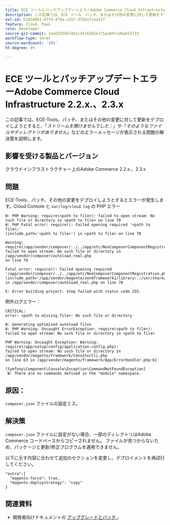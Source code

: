 ```yaml
---
title: ECE ツールとパッチアップデートエラーAdobe Commerce Cloud Infrastructure 2.2.x.、2.3.x
description: この記事では、ECE ツール、パッチ、またはその他の変更に対して更新をデプロイしようとすると、「*ストリームを開けませんでした：*」や「*そのようなファイルやディレクトリがありません*」などのエラーメッセージが表示される問題の解決策を説明します。
exl-id: b1658001-0ffd-4f8a-a15f-d785efcee51f
feature: Cloud, Paas
role: Developer
source-git-commit: 2aeb2355b74d1cdfc62b5e7c5aa04fcd0a654733
workflow-type: tm+mt
source-wordcount: '191'
ht-degree: 0%

---
```


# ECE ツールとパッチアップデートエラーAdobe Commerce Cloud Infrastructure 2.2.x.、2.3.x

この記事では、ECE-Tools、パッチ、またはその他の変更に対して更新をデプロイしようとすると、「*ストリームを開けませんでした：*」や「*そのようなファイルやディレクトリがありません*」などのエラーメッセージが表示される問題の解決策を説明します。

## 影響を受ける製品とバージョン

クラウドインフラストラクチャー上のAdobe Commerce 2.2.x.、2.3.x

## 問題

ECE-Tools、パッチ、その他の変更をデプロイしようとするとエラーが発生します。Cloud Console と `var/log/cloud.log` の PHP エラー

```
W: PHP Warning: require(<path to file>): failed to open stream: No such file or directory in <path to file> on line 70
W: PHP Fatal error: require(): Failed opening required '<path to file>;'
(include_path='<path to file>') in <path to file> on line 70

Warning: require(/app/vendor/composer/../../app/etc/NonComposerComponentRegistration.php):
failed to open stream: No such file or directory in /app/vendor/composer/autoload_real.php
on line 70

Fatal error: require(): Failed opening required '/app/vendor/composer/../../app/etc/NonComposerComponentRegistration.php'
(include_path='/app/vendor/magento/zendframework1/library:.:/usr/share/php')
in /app/vendor/composer/autoload_real.php on line 70

E: Error building project: Step failed with status code 255.
```

例外ログエラー：

```
CRITICAL:
error: <path to missing file>: No such file or directory
```

```
W: Generating optimized autoload files
W: PHP Warning: Uncaught ErrorException: require(<path to file>):
failed to open stream: No such file or directory in <path to file>
```

```
PHP Warning: Uncaught Exception: Warning: require(/app/setup/config/application.config.php):
failed to open stream: No such file or directory in /app/vendor/magento/framework/Console/Cli.php
on line 63 in /app/vendor/magento/framework/App/ErrorHandler.php:61
```

```
[Symfony\Component\Console\Exception\CommandNotFoundException]
 W: There are no commands defined in the "module" namespace.
```

## 原因：

`composer.json` ファイルの設定ミス。

## 解決策

`composer.json` ファイルに設定がない場合、一部のディレクトリはAdobe Commerce コードベースからコピーされません。 ファイルが見つからないため、パッケージと更新/修正プログラムを適用できません。

以下に示す内容に合わせて追加のセクションを変更し、デプロイメントを再試行してください。

```
"extra":{
  "magento-force": true,
  "magento-deploystrategy": "copy"
}
```

## 関連資料

* 開発者向けドキュメントの [&#x200B; アップグレードとパッチ &#x200B;](https://experienceleague.adobe.com/ja/docs/commerce-cloud-service/user-guide/develop/upgrade/best-practices)。
